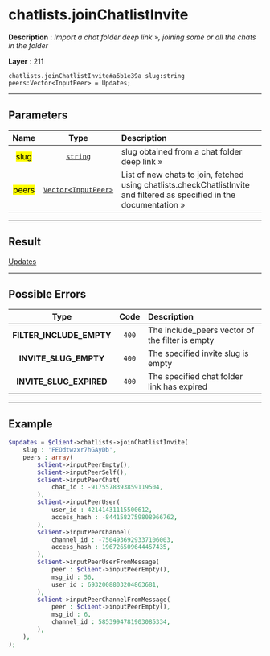 # chatlists.joinChatlistInvite

**Description** : *Import a chat folder deep link », joining some or all the chats in the folder*

**Layer** : 211

```tl
chatlists.joinChatlistInvite#a6b1e39a slug:string peers:Vector<InputPeer> = Updates;
```

---

## Parameters

| Name | Type | Description |
| :---: | :---: | :--- |
| <mark>slug</mark> | [`string`](type/string) | slug obtained from a chat folder deep link » |
| <mark>peers</mark> | [`Vector<InputPeer>`](type/InputPeer) | List of new chats to join, fetched using chatlists.checkChatlistInvite and filtered as specified in the documentation » |

---

## Result

[Updates](type/Updates)

---

## Possible Errors

| Type | Code | Description |
| :---: | :---: | :--- |
| **FILTER_INCLUDE_EMPTY** | `400` | The include_peers vector of the filter is empty |
| **INVITE_SLUG_EMPTY** | `400` | The specified invite slug is empty |
| **INVITE_SLUG_EXPIRED** | `400` | The specified chat folder link has expired |

---

## Example

```php
$updates = $client->chatlists->joinChatlistInvite(
	slug : 'FEOdtwzxr7hGAyDb',
	peers : array(
		$client->inputPeerEmpty(),
		$client->inputPeerSelf(),
		$client->inputPeerChat(
			chat_id : -9175578393859119504,
		),
		$client->inputPeerUser(
			user_id : 42141431115500612,
			access_hash : -8441582759808966762,
		),
		$client->inputPeerChannel(
			channel_id : -7504936929337106003,
			access_hash : 196726509644457435,
		),
		$client->inputPeerUserFromMessage(
			peer : $client->inputPeerEmpty(),
			msg_id : 56,
			user_id : 6932008803204863681,
		),
		$client->inputPeerChannelFromMessage(
			peer : $client->inputPeerEmpty(),
			msg_id : 6,
			channel_id : 5853994781903085334,
		),
	),
);
```